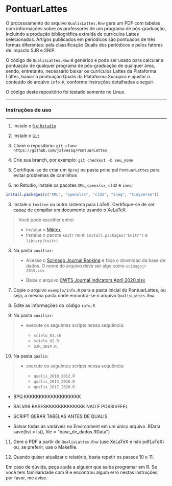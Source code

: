 # PontuarLattes

O processamento do arquivo `QualisLattes.Rnw` gera um PDF com tabelas com
informações sobre os professores de um programa de pós-graduação, incluindo a
produção bibliográfica extraída de currículos Lattes selecionados. Artigos
publicados em periódicos são pontuados de três formas diferentes: pela
classificação Qualis dos periódicos e pelos fatores de impacto SJR e SNIP.

O código de `QualisLattes.Rnw` é genérico e pode ser usado para calcular a
pontuação de qualquer programa de pós-graduação de qualquer área, sendo,
entretanto, necessário baixar os currículos Lattes da Plataforma Lattes,
baixar a pontuação Qualis da Plataforma Sucupira e ajustar o conteúdo do
arquivo `info.R`, conforme instruções detalhadas a seguir.

O código deste repositório foi testado somente no Linux.

---

### Instruções de uso

---

1. Instale o [`R` e `Rstudio`](tutorial_R_Rstudio.md)

1. Instale o [`Git`]()

2. Clone o repositório: `git clone https://github.com/jalvesaq/PontuarLattes`

3. Crie sua branch, por exemplo: `git checkout -b seu_nome`

3. Certifique-se de criar um `Rproj` na pasta principal `PontuarLattes` para evitar problemas de caminhos

3. no Rstudio, instale os pacotes `XML`, `openxlsx`, `cld2` e `ineq`:

 ```r
install.packages(c("XML", "openxlsx", "cld2", "ineq", "tidyverse"))
 ```

3. Instale o `texlive` ou outro sistema para LaTeX. Certifique-se de ser capaz de compilar um documento usando o XeLaTeX

>Você pode escolher entre:
>- Instalar o [Miktex](https://miktex.org/howto/download-miktex)
>- Instalar o pacote `knitr` no `R`:
>`install.packages("knitr")` e `library(knitr)`

3. Na pasta `auxiliar`:

>- Acesse o [Scimago Journal Ranking](https://www.scimagojr.com/journalrank.php) e faça o download da base de dados. O nome do arquivo deve ser algo como `scimagojr 2019.csv`
>
>- Baixe o arquivo [CWTS Journal Indicators April 2020.xlsx](https://www.journalindicators.com/Content/CWTS%20Journal%20Indicators%20April%202020.xlsx)

7. Copie o arquivo `exemplo/info.R` para a pasta inicial do PontuarLattes, ou seja, a mesma pasta onde encontra-se o arquivo `QualisLattes.Rnw`

7. Edite as informações do código `info.R`

7. Na pasta `auxiliar`:

>- execute os seguintes scripts nessa sequência: 
>
>   - `scielo_01.sh`
>   - `scielo_02.R`
>   - `SJR_SNIP.R`.

10. Na pasta `qualis`:

>- execute os seguintes scripts nessa sequência: 
>
>   - `qualis_2010_2012.R`
>   - `qualis_2013_2016.R`
>   - `qualis_2017_2020.R`

- BPQ KKKKKKKKKKKKKKKKKKK

- SALVAR BASESKKKKKKKKKKKKK NAO É POSSIVEEEL

- SCRIPT GERAR TABELAS ANTES DE QUALIS

- Salvar todas as variáveis no Environment em um único arquivo .RData
save(list = ls(), file = "base_de_dados.RData")

11. Gere o PDF a partir do `QualisLattes.Rnw` (use XeLaTeX e não pdfLaTeX)
      ou, se preferir, use o Makefile.

12. Quando quiser atualizar o relatório, basta repetir os passos 10 e 11.

Em caso de dúvida, peça ajuda a alguém que saiba programar em R. Se você tem familiaridade com R e encontrou algum erro nestas instruções, por favor, me avise.


